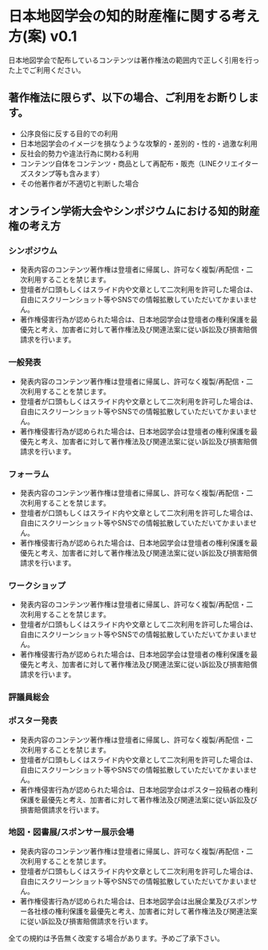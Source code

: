 # 日本地図学会の知的財産権に関する考え方(案) v0.1

日本地図学会で配布しているコンテンツは著作権法の範囲内で正しく引用を行った上でご利用ください。

## 著作権法に限らず、以下の場合、ご利用をお断りします。
* 公序良俗に反する目的での利用
* 日本地図学会のイメージを損なうような攻撃的・差別的・性的・過激な利用
* 反社会的勢力や違法行為に関わる利用
* コンテンツ自体をコンテンツ・商品として再配布・販売（LINEクリエイターズスタンプ等も含みます）
* その他著作者が不適切と判断した場合


## オンライン学術大会やシンポジウムにおける知的財産権の考え方
### シンポジウム
* 発表内容のコンテンツ著作権は登壇者に帰属し、許可なく複製/再配信・二次利用することを禁じます。
* 登壇者が口頭もしくはスライド内や文章として二次利用を許可した場合は、自由にスクリーンショット等やSNSでの情報拡散していただいてかまいません。
* 著作権侵害行為が認められた場合は、日本地図学会は登壇者の権利保護を最優先と考え、加害者に対して著作権法及び関連法案に従い訴訟及び損害賠償請求を行います。

### 一般発表
* 発表内容のコンテンツ著作権は登壇者に帰属し、許可なく複製/再配信・二次利用することを禁じます。
* 登壇者が口頭もしくはスライド内や文章として二次利用を許可した場合は、自由にスクリーンショット等やSNSでの情報拡散していただいてかまいません。
* 著作権侵害行為が認められた場合は、日本地図学会は登壇者の権利保護を最優先と考え、加害者に対して著作権法及び関連法案に従い訴訟及び損害賠償請求を行います。

### フォーラム
* 発表内容のコンテンツ著作権は登壇者に帰属し、許可なく複製/再配信・二次利用することを禁じます。
* 登壇者が口頭もしくはスライド内や文章として二次利用を許可した場合は、自由にスクリーンショット等やSNSでの情報拡散していただいてかまいません。
* 著作権侵害行為が認められた場合は、日本地図学会は登壇者の権利保護を最優先と考え、加害者に対して著作権法及び関連法案に従い訴訟及び損害賠償請求を行います。

### ワークショップ
* 発表内容のコンテンツ著作権は登壇者に帰属し、許可なく複製/再配信・二次利用することを禁じます。
* 登壇者が口頭もしくはスライド内や文章として二次利用を許可した場合は、自由にスクリーンショット等やSNSでの情報拡散していただいてかまいません。
* 著作権侵害行為が認められた場合は、日本地図学会は登壇者の権利保護を最優先と考え、加害者に対して著作権法及び関連法案に従い訴訟及び損害賠償請求を行います。

### 評議員総会

### ポスター発表
* 発表内容のコンテンツ著作権は登壇者に帰属し、許可なく複製/再配信・二次利用することを禁じます。
* 登壇者が口頭もしくはスライド内や文章として二次利用を許可した場合は、自由にスクリーンショット等やSNSでの情報拡散していただいてかまいません。
* 著作権侵害行為が認められた場合は、日本地図学会はポスター投稿者の権利保護を最優先と考え、加害者に対して著作権法及び関連法案に従い訴訟及び損害賠償請求を行います。

### 地図・図書展/スポンサー展示会場
* 発表内容のコンテンツ著作権は登壇者に帰属し、許可なく複製/再配信・二次利用することを禁じます。
* 登壇者が口頭もしくはスライド内や文章として二次利用を許可した場合は、自由にスクリーンショット等やSNSでの情報拡散していただいてかまいません。
* 著作権侵害行為が認められた場合は、日本地図学会は出展企業及びスポンサー各社様の権利保護を最優先と考え、加害者に対して著作権法及び関連法案に従い訴訟及び損害賠償請求を行います。


全ての規約は予告無く改変する場合があります。予めご了承下さい。

